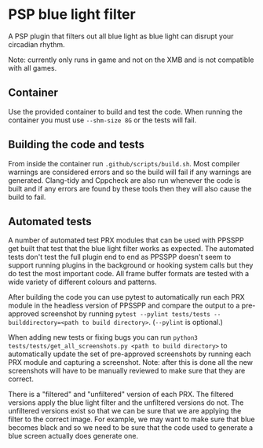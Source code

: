 # PSP blue light filter
A PSP plugin that filters out all blue light as blue light can disrupt your circadian rhythm.

Note: currently only runs in game and not on the XMB and is not compatible with all games.

## Container
Use the provided container to build and test the code. When running the container you must use `--shm-size 8G` or the tests will fail.

## Building the code and tests
From inside the container run `.github/scripts/build.sh`. Most compiler warnings are considered errors and so the build will fail if any warnings are generated. Clang-tidy and Cppcheck are also run whenever the code is built and if any errors are found by these tools then they will also cause the build to fail.

## Automated tests
A number of automated test PRX modules that can be used with PPSSPP get built that test that the blue light filter works as expected.
The automated tests don't test the full plugin end to end as PPSSPP doesn't seem to support running plugins in the background
or hooking system calls but they do test the most important code. All frame buffer formats are tested with a wide variety of
different colours and patterns.

After building the code you can use pytest to automatically run each PRX module in the headless version of PPSSPP and compare
the output to a pre-approved screenshot by running `pytest --pylint tests/tests --builddirectory=<path to build directory>`. (`--pylint` is optional.)

When adding new tests or fixing bugs you can run `python3 tests/tests/get_all_screenshots.py <path to build directory>` to automatically update the set of pre-approved screenshots by running each PRX module and capturing a screenshot. Note: after this is done all the new screenshots will have to be manually reviewed to make sure that they are correct.

There is a "filtered" and "unfiltered" version of each PRX. The filtered versions apply the blue light filter and the unfiltered versions do not. The unfiltered versions exist so that we can be sure that we are applying the filter to the correct image. For example, we may want to make sure that blue becomes black and so we need to be sure that the code used to generate a blue screen actually does generate one.

